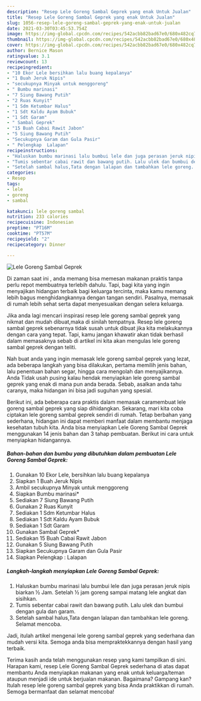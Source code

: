 ```yaml
---
description: "Resep Lele Goreng Sambal Geprek yang enak Untuk Jualan"
title: "Resep Lele Goreng Sambal Geprek yang enak Untuk Jualan"
slug: 1056-resep-lele-goreng-sambal-geprek-yang-enak-untuk-jualan
date: 2021-03-30T03:45:53.754Z
image: https://img-global.cpcdn.com/recipes/542acbb82bad67e0/680x482cq70/lele-goreng-sambal-geprek-foto-resep-utama.jpg
thumbnail: https://img-global.cpcdn.com/recipes/542acbb82bad67e0/680x482cq70/lele-goreng-sambal-geprek-foto-resep-utama.jpg
cover: https://img-global.cpcdn.com/recipes/542acbb82bad67e0/680x482cq70/lele-goreng-sambal-geprek-foto-resep-utama.jpg
author: Bernice Mason
ratingvalue: 3.1
reviewcount: 13
recipeingredient:
- "10 Ekor Lele bersihkan lalu buang kepalanya"
- "1 Buah Jeruk Nipis"
- "secukupnya Minyak untuk menggoreng"
- " Bumbu marinasi"
- "7 Siung Bawang Putih"
- "2 Ruas Kunyit"
- "1 Sdm Ketumbar Halus"
- "1 Sdt Kaldu Ayam Bubuk"
- "1 Sdt Garam"
- " Sambal Geprek"
- "15 Buah Cabai Rawit Jabon"
- "5 Siung Bawang Putih"
- "Secukupnya Garam dan Gula Pasir"
- " Pelengkap  Lalapan"
recipeinstructions:
- "Haluskan bumbu marinasi lalu bumbui lele dan juga perasan jeruk nipis biarkan ½ Jam. Setelah ½ jam goreng sampai matang lele angkat dan sisihkan."
- "Tumis sebentar cabai rawit dan bawang putih. Lalu ulek dan bumbui dengan gula dan garam."
- "Setelah sambal halus,Tata dengan lalapan dan tambahkan lele goreng. Selamat mencoba."
categories:
- Resep
tags:
- lele
- goreng
- sambal

katakunci: lele goreng sambal 
nutrition: 233 calories
recipecuisine: Indonesian
preptime: "PT16M"
cooktime: "PT57M"
recipeyield: "2"
recipecategory: Dinner

---
```



![Lele Goreng Sambal Geprek](https://img-global.cpcdn.com/recipes/542acbb82bad67e0/680x482cq70/lele-goreng-sambal-geprek-foto-resep-utama.jpg)

Di zaman  saat ini , anda memang bisa memesan makanan praktis tanpa perlu repot membuatnya terlebih dahulu. Tapi, bagi kita yang ingin menyajikan hidangan terbaik bagi keluarga tercinta, maka kamu memang lebih bagus menghidangkannya dengan tangan sendiri. Pasalnya, memasak di rumah lebih sehat serta dapat menyesuaikan dengan selera keluarga.

Jika anda lagi mencari inspirasi resep lele goreng sambal geprek yang nikmat dan mudah dibuat,maka di sinilah tempatnya. Resep lele goreng sambal geprek  sebenarnya tidak susah untuk dibuat jika kita melakukannya dengan cara yang tepat. Tapi, kamu jangan khawatir akan tidak berhasil dalam memasaknya 
sebab di artikel ini kita akan mengulas lele goreng sambal geprek dengan teliti.  



Nah buat anda yang ingin memasak lele goreng sambal geprek yang lezat, ada beberapa langkah yang bisa dilakukan, pertama memilih jenis bahan, lalu penentuan bahan segar, hingga cara mengolah dan menyajikannya. Anda Tidak usah pusing kalau hendak menyiapkan lele goreng sambal geprek yang enak di mana pun anda berada. Sebab, asalkan anda  tahu caranya, maka hidangan ini bisa jadi suguhan yang spesial.

Berikut ini, ada beberapa cara praktis  dalam memasak caramembuat lele goreng sambal geprek yang siap dihidangkan. Sekarang, mari kita coba ciptakan lele goreng sambal geprek sendiri di rumah. Tetap berbahan yang sederhana, hidangan ini dapat memberi manfaat dalam membantu menjaga kesehatan tubuh kita. Anda bisa menyiapkan Lele Goreng Sambal Geprek menggunakan 14 jenis bahan dan 3 tahap pembuatan. Berikut ini cara untuk menyiapkan hidangannya.

<!--inarticleads1-->

##### Bahan-bahan dan bumbu yang dibutuhkan dalam pembuatan Lele Goreng Sambal Geprek:

1. Gunakan 10 Ekor Lele, bersihkan lalu buang kepalanya
1. Siapkan 1 Buah Jeruk Nipis
1. Ambil secukupnya Minyak untuk menggoreng
1. Siapkan  Bumbu marinasi*
1. Sediakan 7 Siung Bawang Putih
1. Gunakan 2 Ruas Kunyit
1. Sediakan 1 Sdm Ketumbar Halus
1. Sediakan 1 Sdt Kaldu Ayam Bubuk
1. Sediakan 1 Sdt Garam
1. Gunakan  Sambal Geprek*
1. Sediakan 15 Buah Cabai Rawit Jabon
1. Gunakan 5 Siung Bawang Putih
1. Siapkan Secukupnya Garam dan Gula Pasir
1. Siapkan  Pelengkap : Lalapan




<!--inarticleads2-->

##### Langkah-langkah menyiapkan Lele Goreng Sambal Geprek:

1. Haluskan bumbu marinasi lalu bumbui lele dan juga perasan jeruk nipis biarkan ½ Jam. Setelah ½ jam goreng sampai matang lele angkat dan sisihkan.
1. Tumis sebentar cabai rawit dan bawang putih. Lalu ulek dan bumbui dengan gula dan garam.
1. Setelah sambal halus,Tata dengan lalapan dan tambahkan lele goreng. Selamat mencoba.




Jadi, itulah artikel mengenai  lele goreng sambal geprek  yang sederhana dan mudah versi kita. Semoga anda bisa mempraktekkannya dengan hasil yang terbaik. 

Terima kasih anda telah menggunakan resep yang kami tampilkan di sini. Harapan kami, resep  Lele Goreng Sambal Geprek sederhana di atas dapat membantu Anda menyiapkan makanan yang enak untuk keluarga/teman ataupun menjadi ide untuk berjualan makanan. Bagaimana? Gampang kan? Itulah resep lele goreng sambal geprek yang bisa Anda praktikkan di rumah. Semoga bermanfaat dan selamat mencoba!

